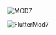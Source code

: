 ![MOD7](https://github.com/Skaditya007/Flutter_RESTAPI_Firebase/assets/95046114/bddd106d-a8a1-418d-aa69-198e2e72215e)

![FlutterMod7](https://github.com/Skaditya007/Flutter_RESTAPI_Firebase/assets/95046114/19adf06f-a262-44e4-8eb9-fa9267e72eac)

